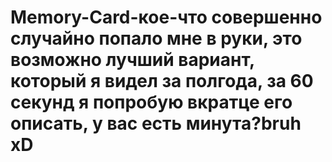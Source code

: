 # Memory-Card-кое-что совершенно случайно попало мне в руки, это возможно лучший вариант, который я видел за полгода, за 60 секунд я попробую вкратце его описать, у вас есть минута?bruh xD
